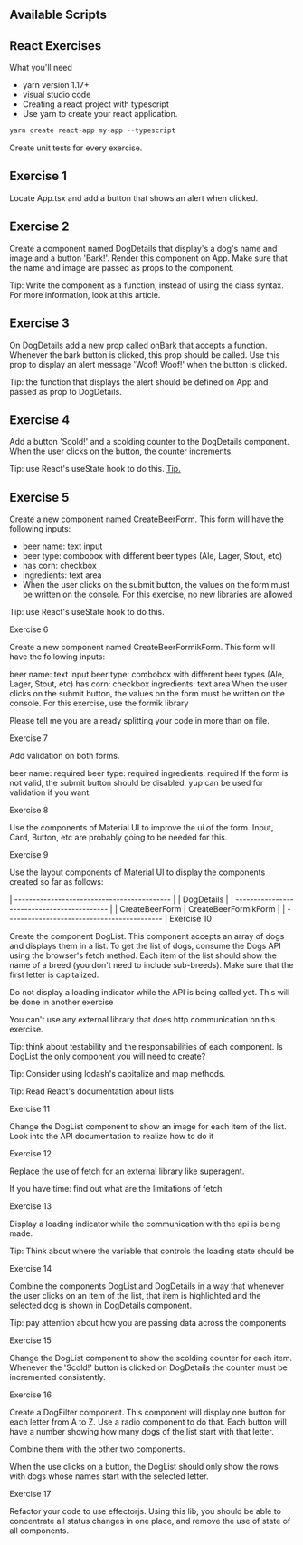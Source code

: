 ## Available Scripts

## React Exercises

What you'll need

- yarn version 1.17+
- visual studio code
- Creating a react project with typescript
- Use yarn to create your react application.

```javascript
yarn create react-app my-app --typescript
```

Create unit tests for every exercise.

## Exercise 1

Locate App.tsx and add a button that shows an alert when clicked.

## Exercise 2

Create a component named DogDetails that display's a dog's name and image and a button 'Bark!'. Render this component on App.
Make sure that the name and image are passed as props to the component.

Tip: Write the component as a function, instead of using the class syntax. For more information, look at this article.

## Exercise 3

On DogDetails add a new prop called onBark that accepts a function.
Whenever the bark button is clicked, this prop should be called.
Use this prop to display an alert message 'Woof! Woof!' when the button is clicked.

Tip: the function that displays the alert should be defined on App and passed as prop to DogDetails.

## Exercise 4

Add a button 'Scold!' and a scolding counter to the DogDetails component. When the user clicks on the button, the counter increments.

Tip: use React's useState hook to do this. [Tip.](https://kentcdodds.com/blog/react-hooks-whats-going-to-happen-to-my-tests)

## Exercise 5

Create a new component named CreateBeerForm. This form will have the following inputs:

- beer name: text input
- beer type: combobox with different beer types (Ale, Lager, Stout, etc)
- has corn: checkbox
- ingredients: text area
- When the user clicks on the submit button, the values on the form must be written on the console. For this exercise, no new libraries are allowed

Tip: use React's useState hook to do this.

Exercise 6

Create a new component named CreateBeerFormikForm. This form will have the following inputs:

beer name: text input
beer type: combobox with different beer types (Ale, Lager, Stout, etc)
has corn: checkbox
ingredients: text area
When the user clicks on the submit button, the values on the form must be written on the console. For this exercise, use the formik library

Please tell me you are already splitting your code in more than on file.

Exercise 7

Add validation on both forms.

beer name: required
beer type: required
ingredients: required
If the form is not valid, the submit button should be disabled. yup can be used for validation if you want.

Exercise 8

Use the components of Material UI to improve the ui of the form. Input, Card, Button, etc are probably going to be needed for this.

Exercise 9

Use the layout components of Material UI to display the components created so far as follows:

| ------------------------------------------- |
| DogDetails |
| ------------------------------------------- |
| CreateBeerForm | CreateBeerFormikForm |
| ------------------------------------------- |
Exercise 10

Create the component DogList. This component accepts an array of dogs and displays them in a list. To get the list of dogs, consume the Dogs API using the browser's fetch method. Each item of the list should show the name of a breed (you don't need to include sub-breeds). Make sure that the first letter is capitalized.

Do not display a loading indicator while the API is being called yet. This will be done in another exercise

You can't use any external library that does http communication on this exercise.

Tip: think about testability and the responsabilities of each component. Is DogList the only component you will need to create?

Tip: Consider using lodash's capitalize and map methods.

Tip: Read React's documentation about lists

Exercise 11

Change the DogList component to show an image for each item of the list. Look into the API documentation to realize how to do it

Exercise 12

Replace the use of fetch for an external library like superagent.

If you have time: find out what are the limitations of fetch

Exercise 13

Display a loading indicator while the communication with the api is being made.

Tip: Think about where the variable that controls the loading state should be

Exercise 14

Combine the components DogList and DogDetails in a way that whenever the user clicks on an item of the list, that item is highlighted and the selected dog is shown in DogDetails component.

Tip: pay attention about how you are passing data across the components

Exercise 15

Change the DogList component to show the scolding counter for each item. Whenever the 'Scold!' button is clicked on DogDetails the counter must be incremented consistently.

Exercise 16

Create a DogFilter component. This component will display one button for each letter from A to Z. Use a radio component to do that. Each button will have a number showing how many dogs of the list start with that letter.

Combine them with the other two components.

When the use clicks on a button, the DogList should only show the rows with dogs whose names start with the selected letter.

Exercise 17

Refactor your code to use effectorjs. Using this lib, you should be able to concentrate all status changes in one place, and remove the use of state of all components.

